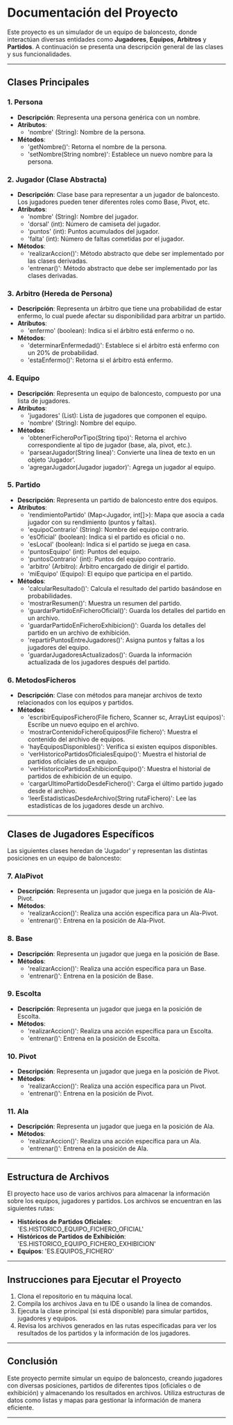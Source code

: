 # **Documentación del Proyecto**

Este proyecto es un simulador de un equipo de baloncesto, donde interactúan diversas entidades como **Jugadores**, **Equipos**, **Arbitros** y **Partidos**. A continuación se presenta una descripción general de las clases y sus funcionalidades.

---

## **Clases Principales**

### **1. Persona**
- **Descripción**: Representa una persona genérica con un nombre.
- **Atributos**:
  - 'nombre' (String): Nombre de la persona.
- **Métodos**:
  - 'getNombre()': Retorna el nombre de la persona.
  - 'setNombre(String nombre)': Establece un nuevo nombre para la persona.

### **2. Jugador (Clase Abstracta)**
- **Descripción**: Clase base para representar a un jugador de baloncesto. Los jugadores pueden tener diferentes roles como Base, Pivot, etc.
- **Atributos**:
  - 'nombre' (String): Nombre del jugador.
  - 'dorsal' (int): Número de camiseta del jugador.
  - 'puntos' (int): Puntos acumulados del jugador.
  - 'falta' (int): Número de faltas cometidas por el jugador.
- **Métodos**:
  - 'realizarAccion()': Método abstracto que debe ser implementado por las clases derivadas.
  - 'entrenar()': Método abstracto que debe ser implementado por las clases derivadas.

### **3. Arbitro (Hereda de Persona)**
- **Descripción**: Representa un árbitro que tiene una probabilidad de estar enfermo, lo cual puede afectar su disponibilidad para arbitrar un partido.
- **Atributos**:
  - 'enfermo' (boolean): Indica si el árbitro está enfermo o no.
- **Métodos**:
  - 'determinarEnfermedad()': Establece si el árbitro está enfermo con un 20% de probabilidad.
  - 'estaEnfermo()': Retorna si el árbitro está enfermo.

### **4. Equipo**
- **Descripción**: Representa un equipo de baloncesto, compuesto por una lista de jugadores.
- **Atributos**:
  - 'jugadores' (List<Jugador>): Lista de jugadores que componen el equipo.
  - 'nombre' (String): Nombre del equipo.
- **Métodos**:
  - 'obtenerFicheroPorTipo(String tipo)': Retorna el archivo correspondiente al tipo de jugador (base, ala, pivot, etc.).
  - 'parsearJugador(String linea)': Convierte una línea de texto en un objeto 'Jugador'.
  - 'agregarJugador(Jugador jugador)': Agrega un jugador al equipo.

### **5. Partido**
- **Descripción**: Representa un partido de baloncesto entre dos equipos.
- **Atributos**:
  - 'rendimientoPartido' (Map<Jugador, int[]>): Mapa que asocia a cada jugador con su rendimiento (puntos y faltas).
  - 'equipoContrario' (String): Nombre del equipo contrario.
  - 'esOficial' (boolean): Indica si el partido es oficial o no.
  - 'esLocal' (boolean): Indica si el partido se juega en casa.
  - 'puntosEquipo' (int): Puntos del equipo.
  - 'puntosContrario' (int): Puntos del equipo contrario.
  - 'arbitro' (Arbitro): Árbitro encargado de dirigir el partido.
  - 'miEquipo' (Equipo): El equipo que participa en el partido.
- **Métodos**:
  - 'calcularResultado()': Calcula el resultado del partido basándose en probabilidades.
  - 'mostrarResumen()': Muestra un resumen del partido.
  - 'guardarPartidoEnFicheroOficial()': Guarda los detalles del partido en un archivo.
  - 'guardarPartidoEnFicheroExhibicion()': Guarda los detalles del partido en un archivo de exhibición.
  - 'repartirPuntosEntreJugadores()': Asigna puntos y faltas a los jugadores del equipo.
  - 'guardarJugadoresActualizados()': Guarda la información actualizada de los jugadores después del partido.

### **6. MetodosFicheros**
- **Descripción**: Clase con métodos para manejar archivos de texto relacionados con los equipos y partidos.
- **Métodos**:
  - 'escribirEquiposFichero(File fichero, Scanner sc, ArrayList<Equipo> equipos)': Escribe un nuevo equipo en el archivo.
  - 'mostrarContenidoFicheroEquipos(File fichero)': Muestra el contenido del archivo de equipos.
  - 'hayEquiposDisponibles()': Verifica si existen equipos disponibles.
  - 'verHistoricoPartidosOficialesEquipo()': Muestra el historial de partidos oficiales de un equipo.
  - 'verHistoricoPartidosExhibicionEquipo()': Muestra el historial de partidos de exhibición de un equipo.
  - 'cargarUltimoPartidoDesdeFichero()': Carga el último partido jugado desde el archivo.
  - 'leerEstadisticasDesdeArchivo(String rutaFichero)': Lee las estadísticas de los jugadores desde un archivo.

---

## **Clases de Jugadores Específicos**

Las siguientes clases heredan de 'Jugador' y representan las distintas posiciones en un equipo de baloncesto:

### **7. AlaPivot**
- **Descripción**: Representa un jugador que juega en la posición de Ala-Pivot.
- **Métodos**:
  - 'realizarAccion()': Realiza una acción específica para un Ala-Pivot.
  - 'entrenar()': Entrena en la posición de Ala-Pivot.

### **8. Base**
- **Descripción**: Representa un jugador que juega en la posición de Base.
- **Métodos**:
  - 'realizarAccion()': Realiza una acción específica para un Base.
  - 'entrenar()': Entrena en la posición de Base.

### **9. Escolta**
- **Descripción**: Representa un jugador que juega en la posición de Escolta.
- **Métodos**:
  - 'realizarAccion()': Realiza una acción específica para un Escolta.
  - 'entrenar()': Entrena en la posición de Escolta.

### **10. Pivot**
- **Descripción**: Representa un jugador que juega en la posición de Pivot.
- **Métodos**:
  - 'realizarAccion()': Realiza una acción específica para un Pivot.
  - 'entrenar()': Entrena en la posición de Pivot.

### **11. Ala**
- **Descripción**: Representa un jugador que juega en la posición de Ala.
- **Métodos**:
  - 'realizarAccion()': Realiza una acción específica para un Ala.
  - 'entrenar()': Entrena en la posición de Ala.

---

## **Estructura de Archivos**
El proyecto hace uso de varios archivos para almacenar la información sobre los equipos, jugadores y partidos. Los archivos se encuentran en las siguientes rutas:
- **Históricos de Partidos Oficiales**: 'ES.HISTORICO_EQUIPO_FICHERO_OFICIAL'
- **Históricos de Partidos de Exhibición**: 'ES.HISTORICO_EQUIPO_FICHERO_EXHIBICION'
- **Equipos**: 'ES.EQUIPOS_FICHERO'

---

## **Instrucciones para Ejecutar el Proyecto**

1. Clona el repositorio en tu máquina local.
2. Compila los archivos Java en tu IDE o usando la línea de comandos.
3. Ejecuta la clase principal (si está disponible) para simular partidos, jugadores y equipos.
4. Revisa los archivos generados en las rutas especificadas para ver los resultados de los partidos y la información de los jugadores.

---

## **Conclusión**

Este proyecto permite simular un equipo de baloncesto, creando jugadores con diversas posiciones, partidos de diferentes tipos (oficiales o de exhibición) y almacenando los resultados en archivos. Utiliza estructuras de datos como listas y mapas para gestionar la información de manera eficiente.

---
